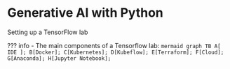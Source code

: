 # Generative AI with Python

Setting up a TensorFlow lab

??? info
    - The main components of a Tensorflow lab:
        ``` mermaid
            graph TB
                A[ IDE ];
                B[Docker];
                C[Kubernetes];
                D[Kubeflow];
                E[Terraform];
                F[Cloud];
                G[Anaconda];
                H[Jupyter Notebook];
        ```